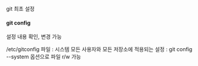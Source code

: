 git 최초 설정

#### git config

설정 내용 확인, 변경 가능

/etc/gitconfig 파일 
: 시스템 모든 사용자와 모든 저장소에 적용되는 설정
: git config --system 옵션으로 파일 r/w 가능

